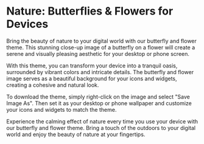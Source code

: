 <!--font:Lato-->

# Nature: Butterflies & Flowers for Devices

Bring the beauty of nature to your digital world with our butterfly and flower theme. This stunning close-up image of a butterfly on a flower will create a serene and visually pleasing aesthetic for your desktop or phone screen.

With this theme, you can transform your device into a tranquil oasis, surrounded by vibrant colors and intricate details. The butterfly and flower image serves as a beautiful background for your icons and widgets, creating a cohesive and natural look.

To download the theme, simply right-click on the image and select "Save Image As". Then set it as your desktop or phone wallpaper and customize your icons and widgets to match the theme.

Experience the calming effect of nature every time you use your device with our butterfly and flower theme. Bring a touch of the outdoors to your digital world and enjoy the beauty of nature at your fingertips.

<!--

Write me markdown content of website with wallpaper:

"A close-up of a butterfly on a flower"

The header of the page should not be copy of the text but rather a real content of the website which is using this wallpaper.


---


# Butterfly and Flower Wallpaper

Decorate your desktop or phone screen with this stunning close-up wallpaper of a butterfly on a flower. The vibrant colors and intricate details will bring a touch of nature to your digital world.

To download the wallpaper, simply right-click on the image and select "Save Image As". Then set it as your wallpaper or background image.

Enjoy the beauty of nature every time you look at your device with this mesmerizing butterfly and flower wallpaper.


---


Heading should not include word "wallpaper". The website should not be about the wallpaper itself, wallpaper is just a related background, rewrite whole content.


---


# Discover the Beauty of Nature with Our Butterfly and Flower Theme

Immerse yourself in the captivating world of nature with our butterfly and flower theme. Featuring a stunning close-up of a butterfly on a flower, this theme will bring vibrant colors and intricate details to your digital experience.

With this theme, you can transform your desktop or phone screen into a serene natural landscape. The butterfly and flower image will serve as a beautiful background for your icons and widgets, creating a cohesive and visually pleasing aesthetic.

To download the theme, simply right-click on the image and select "Save Image As". Then set it as your desktop or phone wallpaper and customize your icons and widgets to match the theme.

Experience the tranquility and beauty of nature every time you use your device with our butterfly and flower theme.


---


Heading is too long, rewrite whole content.


---


# Butterfly and Flower Theme: Bring Nature to Your Digital World

Experience the beauty of nature with our butterfly and flower theme. This stunning close-up of a butterfly on a flower will transport you to a serene natural landscape every time you use your device.

With this theme, you can create a cohesive and visually pleasing aesthetic for your desktop or phone screen. The butterfly and flower image serves as a beautiful background for your icons and widgets, bringing vibrant colors and intricate details to your digital experience.

To download the theme, simply right-click on the image and select "Save Image As". Then set it as your desktop or phone wallpaper and customize your icons and widgets to match the theme.

Transform your digital world into a tranquil oasis with our butterfly and flower theme. Enjoy the beauty of nature every time you use your device.


---


Heading is too long, rewrite whole content.


---


# Butterfly and Flower: A Natural Theme for Your Digital Devices

Bring the beauty of nature to your digital world with our butterfly and flower theme. This stunning close-up image of a butterfly on a flower will create a serene and visually pleasing aesthetic for your desktop or phone screen.

With this theme, you can transform your device into a tranquil oasis, surrounded by vibrant colors and intricate details. The butterfly and flower image serves as a beautiful background for your icons and widgets, creating a cohesive and natural look.

To download the theme, simply right-click on the image and select "Save Image As". Then set it as your desktop or phone wallpaper and customize your icons and widgets to match the theme.

Experience the calming effect of nature every time you use your device with our butterfly and flower theme. Bring a touch of the outdoors to your digital world and enjoy the beauty of nature at your fingertips.


---


Write me a Google font which is best fitting for the website.

Pick from the list:
- Montserrat
- Poppins
- Raleway
- Exo 2
- Open Sans
- Futura
- Orbitron
- Alegreya
- Dancing Script
- Lobster
- Playfair Display
- Roboto
- Great Vibes
- Barlow Condensed
- Lato
- IBM Plex Sans
- Inter


Write just the font name nothing else.


---


Lato

-->
